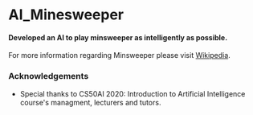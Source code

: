 # AI_Minesweeper

#### Developed an AI to play minsweeper as intelligently as possible.

For more information regarding Minsweeper please visit [Wikipedia](https://en.wikipedia.org/wiki/Minesweeper_(video_game)).

### Acknowledgements
  - Special thanks to CS50AI 2020: Introduction to Artificial Intelligence course's managment, lecturers and tutors.
